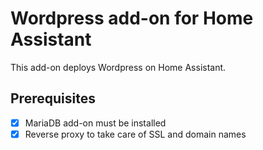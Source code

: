 # Wordpress add-on for Home Assistant

This add-on deploys Wordpress on Home Assistant.

## Prerequisites

- [x] MariaDB add-on must be installed
- [x] Reverse proxy to take care of SSL and domain names
